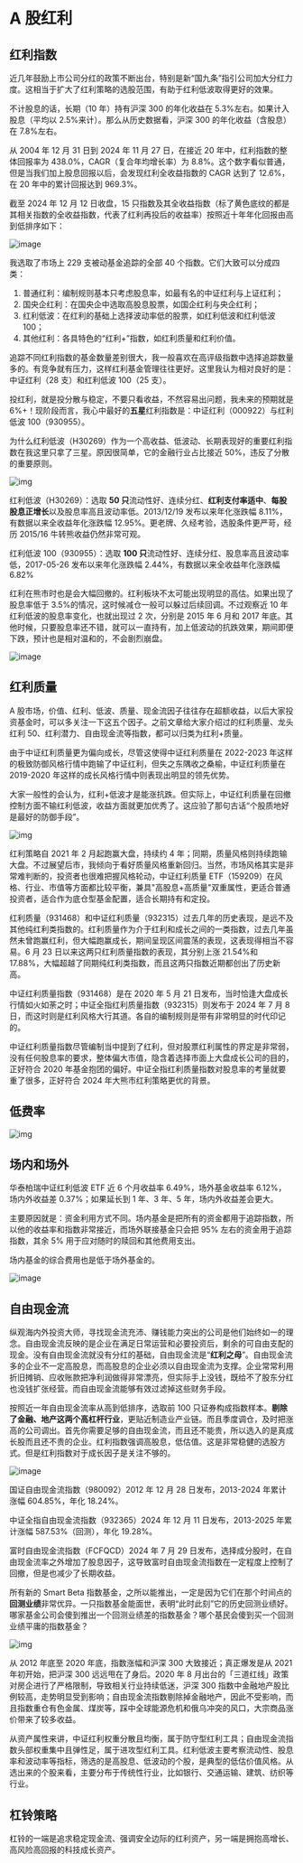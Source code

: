 # A 股红利

## 红利指数

近几年鼓励上市公司分红的政策不断出台，特别是新“国九条”指引公司加大分红力度。这相当于扩大了红利策略的选股范围，有助于红利低波取得更好的效果。

不计股息的话，长期（10 年）持有沪深 300 的年化收益在 5.3%左右。如果计入股息（平均以 2.5%来计）。那么从历史数据看，沪深 300 的年化收益（含股息）在 7.8%左右。

从 2004 年 12 月 31 日到 2024 年 11 月 27 日，在接近 20 年中，红利指数的整体回报率为 438.0%，CAGR（复合年均增长率）为 8.8%。这个数字看似普通，但是当我们加上股息回报以后，会发现红利全收益指数的 CAGR 达到了 12.6%，在 20 年中的累计回报达到 969.3%。

截至 2024 年 12 月 12 日收盘，15 只指数及其全收益指数（标了黄色底纹的都是其相关指数的全收益指数，代表了红利再投后的收益率）按照近十年年化回报由高到低排序如下：

![image](/img/36C0AF4F-7503-4765-BE96-E594709C0A3D.webp)

我选取了市场上 229 支被动基金追踪的全部 40 个指数。它们大致可以分成四类：

1. 普通红利：编制规则基本只考虑股息率，如最有名的中证红利与上证红利；
2. 国央企红利：在国央企中选取高股息股票，如国企红利与央企红利；
3. 红利低波：在红利的基础上选择波动率低的股票，如红利低波和红利低波 100；
4. 其他红利：各具特色的“红利+”指数，如红利质量和红利价值。

追踪不同红利指数的基金数量差别很大，我一般喜欢在高评级指数中选择追踪数量多的。有竞争就有压力，这样红利基金管理往往更好。这里我认为相对良好的是：中证红利（28 支）和红利低波 100（25 支）。

投红利，就是投分散与稳定，不要只看收益，不然容易出问题，我未来的预期就是 6%+！现阶段而言，我心中最好的**五星**红利指数是：中证红利（000922）与红利低波 100（930955）。

为什么红利低波（H30269）作为一个高收益、低波动、长期表现好的重要红利指数在我这里只拿了三星。原因很简单，它的金融行业占比接近 50%，违反了分散的重要原则。

![img](/img/C4C4A01C-894F-4478-9AD4-B4E0390AE6A0.png)

红利低波（H30269）：选取 **50 只**流动性好、连续分红、**红利支付率适中**、**每股股息正增长**以及股息率高且波动率低。2013/12/19 发布以来年化涨跌幅 8.11%，有数据以来全收益年化涨跌幅 12.95%。更老牌、久经考验，选股条件更严苛，经历 2015/16 牛转熊收益仍然非常可观。

红利低波 100（930955）：选取 **100 只**流动性好、连续分红、股息率高且波动率低，2017-05-26 发布以来年化涨跌幅 2.44%，有数据以来全收益年化涨跌幅 6.82%

红利在熊市时也是会大幅回撤的。红利板块不太可能出现明显的高估。如果出现了股息率低于 3.5%的情况，这时候减仓一般可以躲过后续回调。不过观察近 10 年红利低波的股息率变化，也就出现过 2 次，分别是 2015 年 6 月和 2017 年底。其他时候，只要股息率还不错，就可以一直持有，加上低波动的抗跌效果，期间即便下跌，预计也是相对温和的，不会剧烈崩盘。

![image](/img/64DD56BD-B4D2-45C4-A97B-7E14ADFCF891.webp)

## 红利质量

A 股市场，价值、红利、低波、质量、现金流因子往往存在超额收益，以后大家投资基金时，可以多关注一下这五个因子。之前文章给大家介绍过的红利质量、龙头红利 50、红利潜力、自由现金流等指数，都可以归类为红利+质量。

由于中证红利质量更为偏向成长，尽管这使得中证红利质量在 2022-2023 年这样的极致防御风格行情中跑输了中证红利，但失之东隅收之桑榆，中证红利质量在 2019-2020 年这样的成长风格行情中则表现出明显的领先优势。

大家一般性的会认为，红利+低波才是能涨抗跌。但实际上，中证红利质量在回撤控制方面不输红利低波，收益方面就更加优秀了。这应验了那句古话“个股质地好是最好的防御手段”。

![img](/img/B39C99A0-5F7E-47F2-B27B-84E0613C8B63.webp)

红利策略自 2021 年 2 月起跑赢大盘，持续约 4 年；同期，质量风格则持续跑输大盘。不过展望后市，我倾向于看好质量风格重新回归。当然，市场风格其实是非常难判断的，投资者也很难把握风格轮动，中证红利质量 ETF（159209）在风格、行业、市值等方面都比较平衡，兼具"高股息+高质量"双重属性，更适合普通投资者，适合作为底仓型基金配置，适合长期持有和定投。

红利质量（931468）和中证红利质量（932315）过去几年的历史表现，是远不及其他纯红利类指数的。红利质量作为介于红利和成长之间的一类指数，过去几年虽然未曾跑赢红利，但大幅跑赢成长，期间呈现区间震荡的表现，这表现得相当不容易。6 月 23 日以来这两只红利质量指数的表现，其分别上涨 21.54%和 17.88%，大幅超越了同期纯红利类指数，而且这两只指数近期都创出了历史新高。

中证红利质量指数（931468）是在 2020 年 5 月 21 日发布，当时恰逢大盘成长行情如火如荼之时；中证全指红利质量指数（932315）则发布于 2024 年 7 月 8 日，而这时则是红利风格大行其道。各自的编制规则是带有非常明显的时代印记的。

中证红利质量指数尽管编制当中提到了红利，但对股票红利属性的界定是非常弱，没有任何股息率的要求，整体偏大市值，隐含着选择市面上大盘成长公司的目的，正好符合 2020 年基金抱团的偏好。中证全指红利质量指数对股息率的考量就要重了很多，正好符合 2024 年大熊市红利策略更优的背景。

## 低费率

![img](/img/5BA42C51-3E91-4C6E-89E8-17E8C77C9AC9.png)

## 场内和场外

华泰柏瑞中证红利低波 ETF 近 6 个月收益率 6.49%，场外基金收益率 6.12%，场内外收益差 0.37%；如果延长到 1 年、3 年、5 年，场内外收益差会更大。

主要原因就是：资金利用方式不同。场内基金是把所有的资金都用于追踪指数，所以他的收益率和指数非常接近，而场外联接基金只会把 95% 左右的资金用于追踪指数，其余 5% 用于应对随时的赎回和其他费用支出。

场内基金的综合费用也是低于场外基金的。

![image](/img/B050F5B5-30BB-4AD3-B943-DD072F2024EF.png)

## 自由现金流

纵观海内外投资大师，寻找现金流充沛、赚钱能力突出的公司是他们始终如一的理念。自由现金流反映的是企业在满足日常运营和必要投资后，剩余的可自由支配的现金。没有自由现金流就没有分红的基础，自由现金流是“**红利之母**”。自由现金流多的企业不一定高股息，而高股息的企业必须以自由现金流为支撑。企业常常利用折旧摊销、应收账款把净利润做得非常漂亮，但实际手上没钱，既给不了股东分红也没钱扩张经营。而自由现金流能够有效过滤掉这些财务手段。

按照近一年自由现金流率从高到低排序，选取前 100 只证券构成指数样本。**剔除了金融、地产这两个高杠杆行业**，更贴近制造业产业链。而且季度调仓，及时把涨高的公司调出。首先你需要足够的自由现金流，而且还不能贵，所以选入的是真成长股而且还不贵的企业。红利指数强调高股息，低估值。这是非常稳健的选股方式。但是红利指数对于成长因子是关注不够的。

![image](/img/70AAA356-0920-4071-9BD3-2D481E497B31.webp)

国证自由现金流指数（980092）2012 年 12 月 28 日发布，2013-2024 年累计涨幅 604.85%，年化 18.24%。

中证全指自由现金流指数（932365）2024 年 12 月 11 日发布，2013-2025 年累计涨幅 587.53%（回测），年化 19.28%。

富时自由现金流指数（FCFQCD）2024 年 7 月 29 日发布，选择成分股时，在自由现金流率之外增加了股息因子，这导致富时自由现金流指数在一定程度上控制了回撤，但是也减少了长期收益。

所有新的 Smart Beta 指数基金，之所以能推出，一定是因为它们在那个时间点的**回测业绩**非常优异。一只指数基金能面世，表明“此时此刻”它的历史回测业绩好。哪家基金公司会傻到推出一个回测业绩差的指数基金？哪个基民会傻到买一个回测业绩平庸的指数基金？

![img](/img/B40A75D1-04E1-4053-A671-95D5720C84BD.png)

从 2012 年底至 2020 年底，指数涨幅和沪深 300 大致接近；真正爆发是从 2021 年初开始，把沪深 300 远远甩在了身后。2020 年 8 月出台的「三道红线」政策对房企进行了严格限制，导致相关行业持续低迷，沪深 300 指数中金融地产股比例较高，走势明显受到影响；自由现金流指数剔除掉金融地产，因此不受影响，而且指数重仓有色金属、煤炭等，踩中全球能源危机和俄乌冲突的风口，大宗商品涨价带来了较多收益。

从资产属性来讲，中证红利权重分散且均衡，属于防守型红利工具；自由现金流指数头部权重集中且弹性足，属于进攻型红利工具。红利低波主要考察流动性、股息率和波动率等指标，筛选的是高股息、低波动的个股，是典型的低估价值风格。从选出来的个股来看，主要分布于传统性行业，比如银行、交通运输、建筑、纺织等行业。

## 杠铃策略

杠铃的一端是追求稳定现金流、强调安全边际的红利资产，另一端是拥抱高增长、高风险高回报的科技成长资产。
